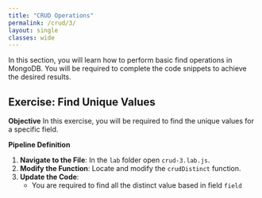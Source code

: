 ```yaml
---
title: "CRUD Operations"
permalink: /crud/3/
layout: single
classes: wide
---
```


In this section, you will learn how to perform basic find operations in MongoDB. You will be required to complete the code snippets to achieve the desired results.

## Exercise: Find Unique Values

**Objective** 
In this exercise, you will be required to find the unique values for a specific field.

**Pipeline Definition**  

1. **Navigate to the File**: In the `lab` folder open `crud-3.lab.js`.
2. **Modify the Function**: Locate and modify the `crudDistinct` function.
3. **Update the Code**:
    - You are required to find all the distinct value based in field `field`


